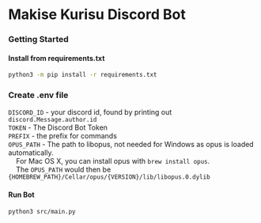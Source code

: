# Makise Kurisu Discord Bot

### Getting Started
#### Install from requirements.txt
```bash
python3 -m pip install -r requirements.txt
```

### Create .env file
`DISCORD_ID` - your discord id, found by printing out `discord.Message.author.id`\
`TOKEN` - The Discord Bot Token\
`PREFIX` - the prefix for commands\
`OPUS_PATH` - The path to libopus, not needed for Windows as opus is loaded automatically.\
    For Mac OS X, you can install opus with `brew install opus`.\
    The `OPUS_PATH` would then be `{HOMEBREW_PATH}/Cellar/opus/{VERSION}/lib/libopus.0.dylib`

#### Run Bot
```bash
python3 src/main.py
```
